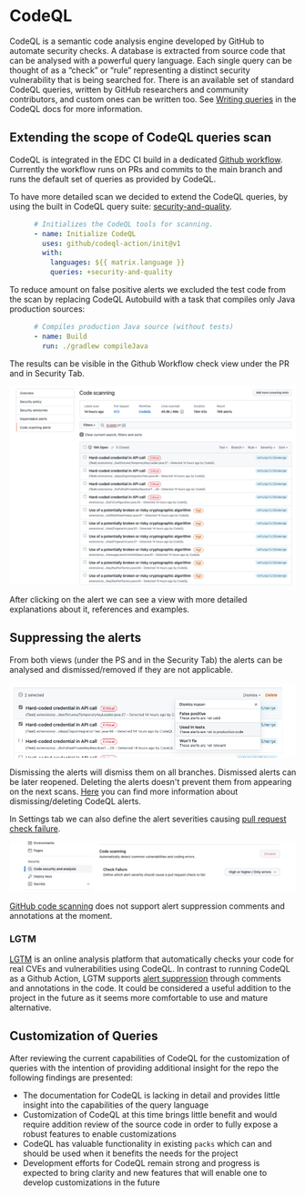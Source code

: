 # CodeQL
CodeQL is a semantic code analysis engine developed by GitHub to automate security checks. A database is extracted from source code that can be analysed with a powerful query language. Each single query can be thought of as a “check” or “rule” representing a distinct security vulnerability that is being searched for. There is an available set of standard CodeQL queries, written by GitHub researchers and community contributors, and custom ones can be written too. See [Writing queries](https://codeql.github.com/docs/writing-codeql-queries/codeql-queries/) in the CodeQL docs for more information.

## Extending the scope of CodeQL queries scan
CodeQL is integrated in the EDC CI build in a dedicated [Github workflow](.github/workflows/codeql-analysis.yml).
Currently the workflow runs on PRs and commits to the main branch and runs the default set of queries as provided by CodeQL.

To have more detailed scan we decided to extend the CodeQL queries, by using the built in CodeQL query suite: [security-and-quality](https://docs.github.com/en/code-security/code-scanning/automatically-scanning-your-code-for-vulnerabilities-and-errors/configuring-code-scanning#using-queries-in-ql-packs).

```yaml
      # Initializes the CodeQL tools for scanning.
      - name: Initialize CodeQL
        uses: github/codeql-action/init@v1
        with:
          languages: ${{ matrix.language }}
          queries: +security-and-quality
```

To reduce amount on false positive alerts we excluded the test code from the scan by replacing CodeQL Autobuild with a task that compiles only Java 
production sources:

```yaml
      # Compiles production Java source (without tests)
      - name: Build
        run: ./gradlew compileJava
```
The results can be visible in the Github Workflow check view under the PR and in Security Tab.

![CodeQL](codeql_github_alerts.png)

After clicking on the alert we can see a view with more detailed explanations about it, references and examples.

## Suppressing the alerts
From both views (under the PS and in the Security Tab) the alerts can be analysed and dismissed/removed if they are not applicable.

![CodeQL](codeql_dismiss_alerts.png)

Dismissing the alerts will dismiss them on all branches. Dismissed alerts can be later reopened. Deleting the alerts doesn't prevent them from appearing on
the next scans.
[Here](https://docs.github.com/en/code-security/code-scanning/automatically-scanning-your-code-for-vulnerabilities-and-errors/managing-code-scanning-alerts-for-your-repository#dismissing-or-deleting-alerts) you can find more information about dismissing/deleting CodeQL alerts.

In Settings tab we can also define the alert severities causing [pull request check failure](https://docs.github.com/en/code-security/code-scanning/automatically-scanning-your-code-for-vulnerabilities-and-errors/configuring-code-scanning#defining-the-severities-causing-pull-request-check-failure).

![CodeQL](codeql_severity_settings.png)

[GitHub code scanning](https://github.com/github/codeql/issues/7294#issuecomment-985496463) does not support alert suppression comments and annotations at 
the moment.

### LGTM
[LGTM](https://lgtm.com/) is an online analysis platform that automatically checks your code for real CVEs and vulnerabilities using CodeQL.
In contrast to running CodeQL as a Github Action, LGTM supports [alert suppression](https://help.semmle.com/lgtm-enterprise/user/help/alert-suppression.html)
through comments and annotations in the code.
It could be considered a useful addition to the project in the future as it seems more comfortable to use and mature alternative.

## Customization of Queries
After reviewing the current capabilities of CodeQL for the customization of queries with the intention of providing additional insight for the repo the following findings are presented:

- The documentation for CodeQL is lacking in detail and provides little insight into the capabilities of the query language
- Customization of CodeQL at this time brings little benefit and would require addition review of the source code in order to fully expose a robust features to enable customizations
- CodeQL has valuable functionality in existing `packs` which can and should be used when it benefits the needs for the project
- Development efforts for CodeQL remain strong and progress is expected to bring clarity and new features that will enable one to develop customizations in the future